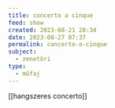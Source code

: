 ```yaml
---
title: concerto a cinque
feed: show
created: 2023-08-21 20:34
date: 2023-08-27 07:37
permalink: concerto-a-cinque
subject:
  - zenetöri
type:
  - műfaj
---
```


[[hangszeres concerto]]